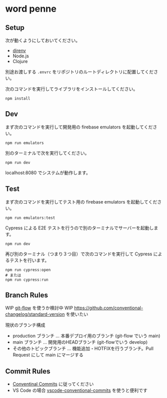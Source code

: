 # word penne

## Setup

次が動くようにしておいてください。

* [direnv](https://direnv.net)
* Node.js
* Clojure

別途お渡しする `.envrc` をリポジトリのルートディレクトリに配置してください。

次のコマンドを実行してライブラリをインストールしてください。

```
npm install
```

## Dev

まず次のコマンドを実行して開発用の firebase emulators を起動してください。

```
npm run emulators
```

別のターミナルで次を実行してください。

```
npm run dev
```

localhost:8080 でシステムが動作します。

## Test

まず次のコマンドを実行してテスト用の firebase emulators を起動してください。

```
npm run emulators:test
```

Cypress による E2E テストを行うので別のターミナルでサーバーを起動します。

```
npm run dev
```

再び別のターミナル（つまり３つ目）で次のコマンドを実行して Cypress によるテストを行います。

```
npm run cypress:open
# または
npm run cypress:run
```

## Branch Rules

WIP [git-flow](http://danielkummer.github.io/git-flow-cheatsheet/) を使うか検討中
WIP https://github.com/conventional-changelog/standard-version を使いたい

現状のブランチ構成

* production ブランチ ... 本番デプロイ用のブランチ (git-flow でいう main)
* main ブランチ ... 開発用のHEADブランチ (git-flowでいう develop)
* その他のトピックブランチ ... 機能追加・HOTFIXを行うブランチ。Pull Request にして main にマージする

## Commit Rules

* [Conventinal Commits](https://www.conventionalcommits.org/ja/v1.0.0/) に従ってください
* VS Code の場合 [vscode-conventional-commits](https://marketplace.visualstudio.com/items?itemName=vivaxy.vscode-conventional-commits) を使うと便利です
